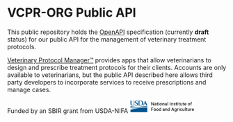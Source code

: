 # VCPR-ORG Public API
This public repository holds the [OpenAPI](https://github.com/OAI/OpenAPI-Specification) specification (currently **draft** status) for our public API for the management of veterinary treatment protocols.

[Veterinary Protocol Manager:tm:](https://vcpr.org) provides apps that allow veterinarians to design and prescribe treatment protocols for their clients. Accounts are only available to veterinarians, but the public API described here allows third party developers to incorporate services to receive prescriptions and manage cases.

Funded by an SBIR grant from USDA-NIFA <img src="https://github.com/VCPR-ORG/publicAPI/blob/develop/assets/nifa_transparent.png" width="150">
